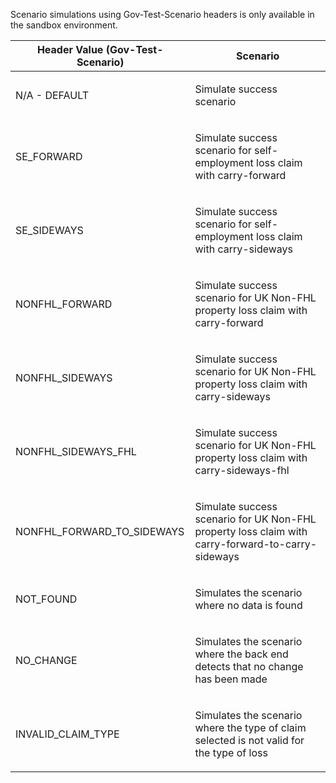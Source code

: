 <p>Scenario simulations using Gov-Test-Scenario headers is only available in the sandbox environment.</p>
<table>
    <thead>
        <tr>
            <th>Header Value (Gov-Test-Scenario)</th>
            <th>Scenario</th>
        </tr>
    </thead>
    <tbody>
        <tr>
            <td><p>N/A - DEFAULT</p></td>
            <td><p>Simulate success scenario</p></td>
        </tr>
        <tr>
            <td><p>SE_FORWARD</p></td>
            <td><p>Simulate success scenario for self-employment loss claim with carry-forward</p></td>
        </tr>  
        <tr>
            <td><p>SE_SIDEWAYS</p></td>
            <td><p>Simulate success scenario for self-employment loss claim with carry-sideways</p></td>
        </tr>
        <tr>
            <td><p>NONFHL_FORWARD</p></td>
            <td><p>Simulate success scenario for UK Non-FHL property loss claim with carry-forward</p></td>
        </tr>
        <tr>
            <td><p>NONFHL_SIDEWAYS</p></td>
            <td><p>Simulate success scenario for UK Non-FHL property loss claim with carry-sideways</p></td>
        </tr>
        <tr>
            <td><p>NONFHL_SIDEWAYS_FHL</p></td>
            <td><p>Simulate success scenario for UK Non-FHL property loss claim with carry-sideways-fhl</p></td>
        </tr>
        <tr>
            <td><p>NONFHL_FORWARD_TO_SIDEWAYS</p></td>
            <td><p>Simulate success scenario for UK Non-FHL property loss claim with carry-forward-to-carry-sideways</p></td>
        </tr>        
        <tr>
           <td><p>NOT_FOUND</p></td>
           <td><p>Simulates the scenario where no data is found</p></td>
        </tr>     
        <tr>
           <td><p>NO_CHANGE</p></td>
           <td><p>Simulates the scenario where the back end detects that no change has been made</p></td>
        </tr>     
        <tr>
           <td><p>INVALID_CLAIM_TYPE</p></td>
           <td><p>Simulates the scenario where the type of claim selected is not valid for the type of loss</p></td>
        </tr>         
    </tbody>
</table>
